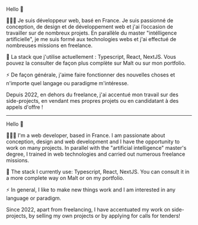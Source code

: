 Hello 👋

👨🏻‍💻 Je suis développeur web, basé en France. Je suis passionné de conception, de design et de développement web et j'ai l’occasion de travailler sur de nombreux projets.
En parallèle du master "intélligence artificielle", je me suis formé aux technologies webs et j'ai effectué de nombreuses missions en freelance.

🔧 La stack que j'utilise actuellement : Typescript, React, NextJS. Vous pouvez la consulter de façon plus complète sur Malt ou sur mon portfolio.

⚡️ De façon générale, j'aime faire fonctionner des nouvelles choses et n'importe quel langage ou paradigme m'intéresse.

Depuis 2022, en dehors du freelance, j'ai accentué mon travail sur des side-projects, en vendant mes propres projets ou en candidatant à des appels d'offre !

---

Hello 👋

👨🏻‍💻 I'm a web developer, based in France. I am passionate about conception, design and web development and I have the opportunity to work on many projects.
In parallel with the "artificial intelligence" master's degree, I trained in web technologies and carried out numerous freelance missions.

🔧 The stack I currently use: Typescript, React, NextJS. You can consult it in a more complete way on Malt or on my portfolio.

⚡️ In general, I like to make new things work and I am interested in any language or paradigm.

Since 2022, apart from freelancing, I have accentuated my work on side-projects, by selling my own projects or by applying for calls for tenders!
